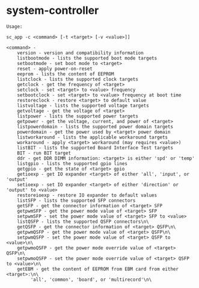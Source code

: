 # system-controller

	Usage:

	sc_app -c <command> [-t <target> [-v <value>]]

	<command> - 
		version - version and compatibility information
		listbootmode - lists the supported boot mode targets
		setbootmode - set boot mode to <target>
		reset - apply power-on-reset
		eeprom - lists the content of EEPROM
		listclock - lists the supported clock targets
		getclock - get the frequency of <target>
		setclock - set <target> to <value> frequency
		setbootclock - set <target> to <value> frequency at boot time
		restoreclock - restore <target> to default value
		listvoltage - lists the supported voltage targets
		getvoltage - get the voltage of <target>
		listpower - lists the supported power targets
		getpower - get the voltage, current, and power of <target>
		listpowerdomain - lists the supported power domain targets
		powerdomain - get the power used by <target> power domain
		listworkaround - lists the applicable workaround targets
		workaround - apply <target> workaround (may requires <value>)
		listBIT - lists the supported Board Interface Test targets
		BIT - run BIT target
		ddr - get DDR DIMM information: <target> is either 'spd' or 'temp'
		listgpio - lists the supported gpio lines
		getgpio - get the state of <target> gpio
		getioexp - get IO expander <target> of either 'all', 'input', or 'output'
		setioexp - set IO expander <target> of either 'direction' or 'output' to <value>
		restoreioexp - restore IO expander to default values
		listSFP - lists the supported SFP connectors
		getSFP - get the connector information of <target> SFP
		getpwmSFP - get the power mode value of <target> SFP
		setpwmSFP - set the power mode value of <target> SFP to <value>
		listQSFP - lists the supported QSFP connectors\n\
		getQSFP - get the connector information of <target> QSFP\n\
		getpwmQSFP - get the power mode value of <target> QSFP\n\
		setpwmQSFP - set the power mode value of <target> QSFP to <value>\n\
		getpwmoQSFP - get the power mode override value of <target> QSFP\n\
		setpwmoQSFP - set the power mode override value of <target> QSFP to <value>\n\
		getEBM - get the content of EEPROM from EBM card from either <target>:\n\
			 'all', 'common', 'board', or 'multirecord'\n\
